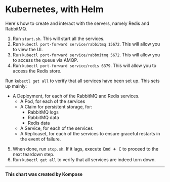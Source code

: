# Kubernetes, with Helm

Here's how to create and interact with the servers, namely Redis and RabbitMQ.

1. Run `start.sh`. This will start all the services.
2. Run `kubectl port-forward service/rabbitmq 15672`. This will allow you to view the UI.
3. Run `kubectl port-forward service/rabbmitmq 5672`. This will allow you to access the queue via AMQP.
4. Run `kubectl port-forward service/redis 6379`. This will allow you to access the Redis store.

Run `kubectl get all` to verify that all services have been set up. This sets up mainly:
  
  - A Deployment, for each of the RabbitMQ and Redis services.
    - A Pod, for each of the services
    - A Claim for persistent storage, for:
      - RabbitMQ logs
      - RabbitMQ data
      - Redis data
    - A Service, for each of the services
    - A Replicaset, for each of the services to ensure graceful restarts in the event of failure.

5. When done, run `stop.sh`. If it lags, execute <kbd>Cmd + C</kbd> to proceed to the next teardown step.
6. Run `kubectl get all` to verify that all services are indeed torn down.

---

**This chart was created by Kompose**
